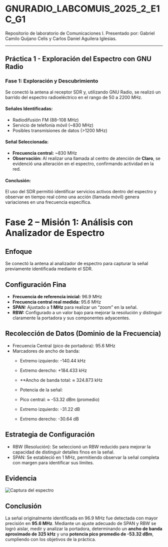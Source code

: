 # GNURADIO_LABCOMUIS_2025_2_E1C_G1
Repositorio de laboratorio de Comunicaciones I. Presentado por: Gabriel Camilo Quijano Celis y Carlos Daniel Aguilera Iglesias.

---

## Práctica 1 - Exploración del Espectro con GNU Radio

### Fase 1: Exploración y Descubrimiento
Se conectó la antena al receptor SDR y, utilizando GNU Radio, se realizó un barrido del espectro radioeléctrico en el rango de 50 a 2200 MHz.

#### Señales Identificadas:
- Radiodifusión FM (88–108 MHz)  
- Servicio de telefonía móvil (~830 MHz) 
- Posibles transmisiones de datos (>1200 MHz)  

#### Señal Seleccionada:
- **Frecuencia central:** ~830 MHz  
- **Observación:** Al realizar una llamada al centro de atención de **Claro**, se evidenció una alteración en el espectro, confirmando actividad en la red.  

#### Conclusión:
El uso del SDR permitió identificar servicios activos dentro del espectro y observar en tiempo real cómo una acción (llamada móvil) genera variaciones en una frecuencia específica.

# **Fase 2 – Misión 1: Análisis con Analizador de Espectro**

## **Enfoque**
Se conectó la antena al analizador de espectro para capturar la señal previamente identificada mediante el SDR.

## **Configuración Fina**
- **Frecuencia de referencia inicial:** 96.9 MHz  
- **Frecuencia central real medida:** 95.6 MHz  
- **SPAN:** Ajustado a **1 MHz** para realizar un “zoom” en la señal.  
- **RBW:** Configurado a un valor bajo para mejorar la resolución y distinguir claramente la portadora y sus componentes adyacentes.  

## **Recolección de Datos (Dominio de la Frecuencia)**
- Frecuencia Central (pico de portadora): 95.6 MHz  
- Marcadores de ancho de banda:  
  - Extremo izquierdo: -140.44 kHz  
  - Extremo derecho: +184.433 kHz  
  - **Ancho de banda total: ≈ 324.873 kHz  

  - Potencia de la señal: 
  - Pico central: ≈ -53.32 dBm (promedio)  
  - Extremo izquierdo: -31.22 dB  
  - Extremo derecho: -30.64 dB  

## **Estrategia de Configuración**
- RBW (Resolución): Se seleccionó un RBW reducido para mejorar la capacidad de distinguir detalles finos en la señal.  
- SPAN: Se estableció en 1 MHz, permitiendo observar la señal completa con margen para identificar sus límites.  

## Evidencia
![Captura del espectro](captura_fase2.png)

## **Conclusión**
La señal originalmente identificada en 96.9 MHz fue detectada con mayor precisión en **95.6 MHz**. Mediante un ajuste adecuado de SPAN y RBW se logró aislar, medir y analizar la portadora, determinando un **ancho de banda aproximado de 325 kHz** y una **potencia pico promedio de -53.32 dBm**, cumpliendo con los objetivos de la práctica.
